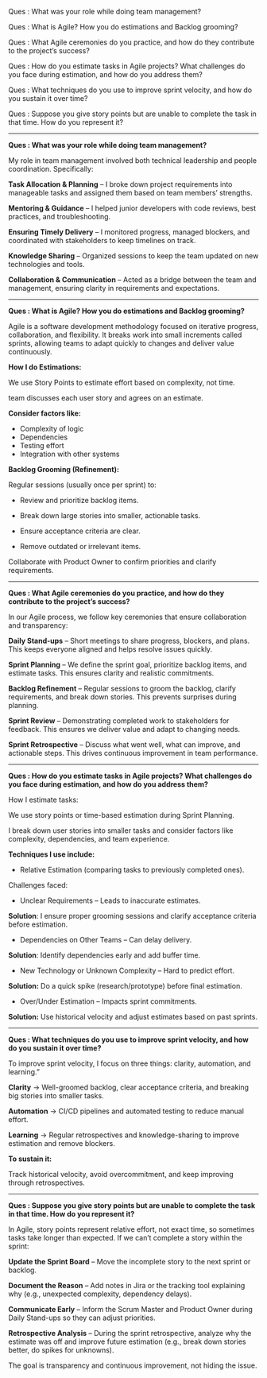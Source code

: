 Ques : What was your role while doing team management?

Ques : What is Agile? How you do estimations and Backlog grooming?

Ques : What Agile ceremonies do you practice, and how do they contribute to the project’s success?

Ques : How do you estimate tasks in Agile projects? What challenges do you face during estimation, and how do you address them?

Ques : What techniques do you use to improve sprint velocity, and how do you sustain it over time?

Ques : Suppose you give story points but are unable to complete the task in that time. How do you represent it?

---

**Ques : What was your role while doing team management?**

My role in team management involved both technical leadership and people coordination. Specifically:

**Task Allocation & Planning** – I broke down project requirements into manageable tasks and assigned them based on team members’ strengths.

**Mentoring & Guidance** – I helped junior developers with code reviews, best practices, and troubleshooting.

**Ensuring Timely Delivery** – I monitored progress, managed blockers, and coordinated with stakeholders to keep timelines on track.

**Knowledge Sharing** – Organized sessions to keep the team updated on new technologies and tools.

**Collaboration & Communication** – Acted as a bridge between the team and management, ensuring clarity in requirements and expectations.

---

**Ques : What is Agile? How you do estimations and Backlog grooming?**

Agile is a software development methodology focused on iterative progress, collaboration, and flexibility. 
It breaks work into small increments called sprints, allowing teams to adapt quickly to changes and deliver value continuously.

**How I do Estimations:**

We use Story Points to estimate effort based on complexity, not time.

team discusses each user story and agrees on an estimate.

**Consider factors like:**

- Complexity of logic
- Dependencies
- Testing effort
- Integration with other systems

**Backlog Grooming (Refinement):**

Regular sessions (usually once per sprint) to:

- Review and prioritize backlog items.

- Break down large stories into smaller, actionable tasks.

- Ensure acceptance criteria are clear.

- Remove outdated or irrelevant items.


Collaborate with Product Owner to confirm priorities and clarify requirements.

---

**Ques : What Agile ceremonies do you practice, and how do they contribute to the project’s success?**

In our Agile process, we follow key ceremonies that ensure collaboration and transparency:

**Daily Stand-ups** – Short meetings to share progress, blockers, and plans. This keeps everyone aligned and helps resolve issues quickly.

**Sprint Planning** – We define the sprint goal, prioritize backlog items, and estimate tasks. This ensures clarity and realistic commitments.

**Backlog Refinement** – Regular sessions to groom the backlog, clarify requirements, and break down stories. This prevents surprises during planning.

**Sprint Review** – Demonstrating completed work to stakeholders for feedback. This ensures we deliver value and adapt to changing needs.

**Sprint Retrospective** – Discuss what went well, what can improve, and actionable steps. This drives continuous improvement in team performance.

---

**Ques : How do you estimate tasks in Agile projects? What challenges do you face during estimation, and how do you address them?**

How I estimate tasks:

We use story points or time-based estimation during Sprint Planning.

I break down user stories into smaller tasks and consider factors like complexity, dependencies, and team experience.

**Techniques I use include:**
- Relative Estimation (comparing tasks to previously completed ones).

Challenges faced:

- Unclear Requirements – Leads to inaccurate estimates.
  
**Solution**: I ensure proper grooming sessions and clarify acceptance criteria before estimation.

- Dependencies on Other Teams – Can delay delivery.
  
**Solution**: Identify dependencies early and add buffer time.

- New Technology or Unknown Complexity – Hard to predict effort.
  
**Solution:** Do a quick spike (research/prototype) before final estimation.

- Over/Under Estimation – Impacts sprint commitments.
  
**Solution:** Use historical velocity and adjust estimates based on past sprints.

---

**Ques : What techniques do you use to improve sprint velocity, and how do you sustain it over time?**

To improve sprint velocity, I focus on three things: clarity, automation, and learning.”

**Clarity** → Well-groomed backlog, clear acceptance criteria, and breaking big stories into smaller tasks.

**Automation** → CI/CD pipelines and automated testing to reduce manual effort.

**Learning** → Regular retrospectives and knowledge-sharing to improve estimation and remove blockers.

**To sustain it:**

Track historical velocity, avoid overcommitment, and keep improving through retrospectives.

---

**Ques : Suppose you give story points but are unable to complete the task in that time. How do you represent it?**

In Agile, story points represent relative effort, not exact time, so sometimes tasks take longer than expected. If we can’t complete a story within the sprint:

**Update the Sprint Board** – Move the incomplete story to the next sprint or backlog.

**Document the Reason** – Add notes in Jira or the tracking tool explaining why (e.g., unexpected complexity, dependency delays).

**Communicate Early** – Inform the Scrum Master and Product Owner during Daily Stand-ups so they can adjust priorities.

**Retrospective Analysis** – During the sprint retrospective, analyze why the estimate was off and improve future estimation (e.g., break down stories better, do spikes for unknowns).

The goal is transparency and continuous improvement, not hiding the issue.
